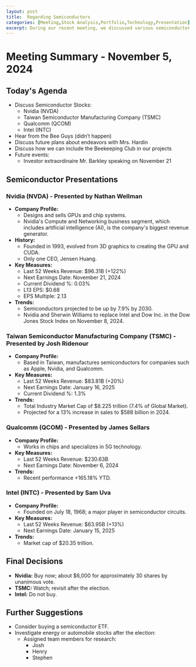```yaml
---
layout: post
title:  Regarding Semiconductors
categories: [Meeting,Stock Analysis,Portfolio,Technology,Presentation]
excerpt: During our recent meeting, we discussed various semiconductor stocks, including Nvidia (NVDA), Taiwan Semiconductor Manufacturing Company (TSMC), Qualcomm (QCOM), and Intel (INTC).
---
```


# Meeting Summary - November 5, 2024

## Today's Agenda
- Discuss Semiconductor Stocks:
  - Nvidia (NVDA)
  - Taiwan Semiconductor Manufacturing Company (TSMC)
  - Qualcomm (QCOM)
  - Intel (INTC)
- Hear from the Bee Guys (didn’t happen)
- Discuss future plans about endeavors with Mrs. Hardin
- Discuss how we can include the Beekeeping Club in our projects
- Future events:
  - Investor extraordinaire Mr. Barkley speaking on November 21

## Semiconductor Presentations

### Nvidia (NVDA) - Presented by Nathan Wellman
- **Company Profile:**
  - Designs and sells GPUs and chip systems.
  - Nvidia's Compute and Networking business segment, which includes artificial intelligence (AI), is the company's biggest revenue generator.
- **History:**
  - Founded in 1993, evolved from 3D graphics to creating the GPU and CUDA.
  - Only one CEO, Jensen Huang.
- **Key Measures:**
  - Last 52 Weeks Revenue: $96.31B (+122%)
  - Next Earnings Date: November 21, 2024
  - Current Dividend %: 0.03%
  - L13 EPS: $0.68
  - EPS Multiple: 2.13
- **Trends:**
  - Semiconductors projected to be up by 7.9% by 2030.
  - Nvidia and Sherwin Williams to replace Intel and Dow Inc. in the Dow Jones Stock Index on November 8, 2024.

### Taiwan Semiconductor Manufacturing Company (TSMC) - Presented by Josh Ridenour
- **Company Profile:**
  - Based in Taiwan, manufactures semiconductors for companies such as Apple, Nvidia, and Qualcomm.
- **Key Measures:**
  - Last 52 Weeks Revenue: $83.81B (+20%)
  - Next Earnings Date: January 16, 2025
  - Current Dividend %: 1.3%
- **Trends:**
  - Total Industry Market Cap of $8.225 trillion (7.4% of Global Market).
  - Projected for a 13% increase in sales to $588 billion in 2024.

### Qualcomm (QCOM) - Presented by James Sellars
- **Company Profile:**
  - Works in chips and specializes in 5G technology.
- **Key Measures:**
  - Last 52 Weeks Revenue: $230.63B
  - Next Earnings Date: November 6, 2024
- **Trends:**
  - Recent performance +165.18% YTD.
  
### Intel (INTC) - Presented by Sam Uva
- **Company Profile:**
  - Founded on July 18, 1968; a major player in semiconductor circuits.
- **Key Measures:**
  - Last 52 Weeks Revenue: $63.95B (+13%)
  - Next Earnings Date: January 15, 2025
- **Trends:**
  - Market cap of $20.35 trillion.

## Final Decisions
- **Nvidia:** Buy now; about $6,000 for approximately 30 shares by unanimous vote.
- **TSMC:** Watch; revisit after the election.
- **Intel:** Do not buy.

## Further Suggestions
- Consider buying a semiconductor ETF.
- Investigate energy or automobile stocks after the election:
   - Assigned team members for research:
     - Josh
     - Henry
     - Stephen
